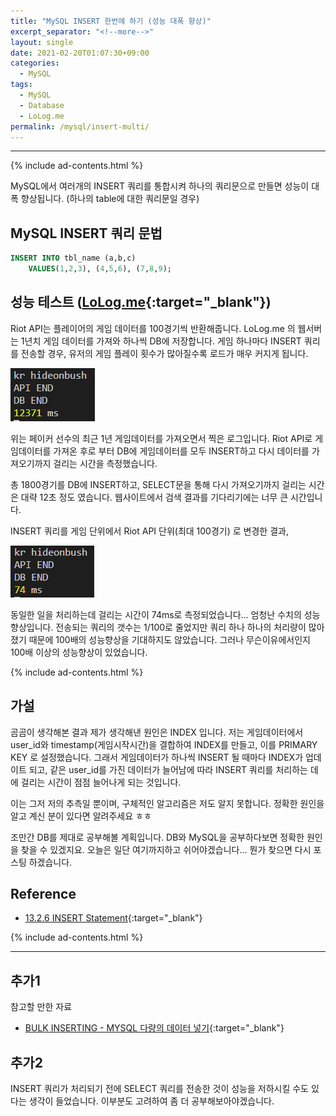 ```yaml
---
title: "MySQL INSERT 한번에 하기 (성능 대폭 향상)"
excerpt_separator: "<!--more-->"
layout: single
date: 2021-02-20T01:07:30+09:00
categories:
  - MySQL
tags:
  - MySQL
  - Database
  - LoLog.me
permalink: /mysql/insert-multi/
---
```

---

{% include ad-contents.html %}


MySQL에서 여러개의 INSERT 쿼리를 통합시켜 하나의 쿼리문으로 만들면 성능이 대폭 향상됩니다. (하나의 table에 대한 쿼리문일 경우)
<!--more-->


## MySQL INSERT 쿼리 문법
```sql
INSERT INTO tbl_name (a,b,c)
    VALUES(1,2,3), (4,5,6), (7,8,9);
```

## 성능 테스트 ([LoLog.me](https://lolog.me){:target="_blank"})

Riot API는 플레이어의 게임 데이터를 100경기씩 반환해줍니다. LoLog.me 의 웹서버는 1년치 게임 데이터를 가져와 하나씩 DB에 저장합니다. 게임 하나마다 INSERT 쿼리를 전송할 경우, 유저의 게임 플레이 횟수가 많아질수록 로드가 매우 커지게 됩니다.

![one by one](/assets/post-images/insert-multi/one-by-one.png)

위는 페이커 선수의 최근 1년 게임데이터를 가져오면서 찍은 로그입니다. Riot API로 게임데이터를 가져온 후로 부터 DB에 게임데이터를 모두 INSERT하고 다시 데이터를 가져오기까지 걸리는 시간을 측정했습니다.

총 1800경기를 DB에 INSERT하고, SELECT문을 통해 다시 가져오기까지 걸리는 시간은 대략 12초 정도 였습니다. 웹사이트에서 검색 결과를 기다리기에는 너무 큰 시간입니다.

INSERT 쿼리를 게임 단위에서 Riot API 단위(최대 100경기) 로 변경한 결과,

![multi](/assets/post-images/insert-multi/multi.png)

동일한 일을 처리하는데 걸리는 시간이 74ms로 측정되었습니다... 엄청난 수치의 성능향상입니다. 전송되는 쿼리의 갯수는 1/100로 줄었지만 쿼리 하나 하나의 처리량이 많아졌기 때문에 100배의 성능향상을 기대하지도 않았습니다. 그러나 무슨이유에서인지 100배 이상의 성능향상이 있었습니다.

{% include ad-contents.html %}

## 가설

곰곰이 생각해본 결과 제가 생각해낸 원인은 INDEX 입니다. 저는 게임데이터에서 user_id와 timestamp(게임시작시간)을 결합하여 INDEX를 만들고, 이를 PRIMARY KEY 로 설정했습니다. 그래서 게임데이터가 하나씩 INSERT 될 때마다 INDEX가 업데이트 되고, 같은 user_id를 가진 데이터가 늘어남에 따라 INSERT 쿼리를 처리하는 데에 걸리는 시간이 점점 늘어나게 되는 것입니다.

이는 그저 저의 추측일 뿐이며, 구체적인 알고리즘은 저도 알지 못합니다. 정확한 원인을 알고 계신 분이 있다면 알려주세요 ㅎㅎ

조만간 DB를 제대로 공부해볼 계획입니다. DB와 MySQL을 공부하다보면 정확한 원인을 찾을 수 있겠지요. 오늘은 일단 여기까지하고 쉬어야겠습니다... 뭔가 찾으면 다시 포스팅 하겠습니다.

## Reference
* [13.2.6 INSERT Statement](https://dev.mysql.com/doc/refman/8.0/en/insert.html){:target="_blank"}

{% include ad-contents.html %}

---
## 추가1

참고할 만한 자료
* [BULK INSERTING - MYSQL 다량의 데이터 넣기](https://dev.dwer.kr/2020/04/mysql-bulk-inserting.html){:target="_blank"}

## 추가2

INSERT 쿼리가 처리되기 전에 SELECT 쿼리를 전송한 것이 성능을 저하시킬 수도 있다는 생각이 들었습니다. 이부분도 고려하여 좀 더 공부해보아야겠습니다.